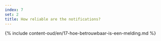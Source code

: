 ```yaml
---
index: 7
set: 2
title: How reliable are the notifications?
---
```

{% include content-oud/en/17-hoe-betrouwbaar-is-een-melding.md %}
 